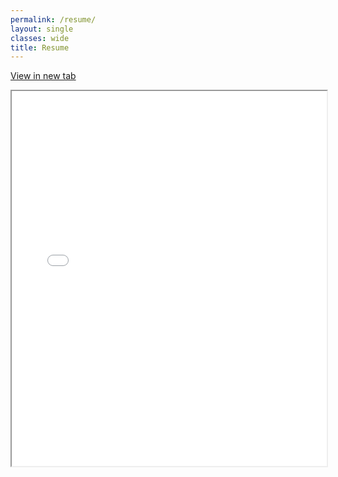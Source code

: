 ```yaml
---
permalink: /resume/
layout: single
classes: wide
title: Resume
---
```

[View in new tab](/assets/pdf/resume.pdf)
<iframe src="/assets/pdf/resume.pdf" width="100%" height="600px">
